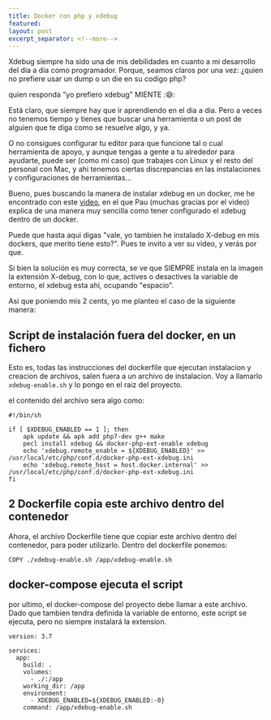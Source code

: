 ```yaml
---
title: Docker con php y xdebug
featured: 
layout: post
excerpt_separator: <!--more-->
---
```


Xdebug siempre ha sido una de mis debilidades en cuanto a mi desarrollo del dia a dia como programador.
Porque, seamos claros por una vez: ¿quien no prefiere usar un dump o un die en su codigo php? <!--more-->

quien responda "yo prefiero xdebug" MIENTE ::smile::

Está claro, que siempre hay que ir aprendiendo en el dia a dia. Pero a veces no tenemos tiempo y tienes que 
buscar una herramienta o un post de alguien que te diga como se resuelve algo, y ya. 

O no consigues configurar tu editor para que funcione tal o cual herramienta de apoyo, y aunque tengas a gente
a tu alrededor para ayudarte, puede ser (como mi caso) que trabajes con Linux y el resto del personal con Mac,
y ahi tenemos ciertas discrepancias en las instalaciones y configuraciones de herramientas...

Bueno, pues buscando la manera de instalar xdebug en un docker, me he encontrado con este [video](https://www.youtube.com/watch?v=IwMYpr0I2m4), 
en el que Pau (muchas gracias por el video) explica de una manera muy sencilla como tener configurado el xdebug dentro de un docker.

Puede que hasta aqui digas "vale, yo tambien he instalado X-debug en mis dockers, que merito tiene esto?". Pues te invito a 
ver su video, y verás por que.

Si bien la solución es muy correcta, se ve que SIEMPRE instala en la imagen la extensión X-debug, con lo que, actives o desactives
la variable de entorno, el xdebug esta ahi, ocupando "espacio".

Asi que poniendo mis 2 cents, yo me planteo el caso de la siguiente manera:

## Script de instalación fuera del docker, en un fichero
Esto es, todas las instrucciones del dockerfile que ejecutan instalacion y creacion de archivos, salen fuera a un archivo
de instalacion. Voy a llamarlo `xdebug-enable.sh` y lo pongo en el raiz del proyecto.

el contenido del archivo sera algo como:

```
#!/bin/sh

if [ $XDEBUG_ENABLED == 1 ]; then
    apk update && apk add php7-dev g++ make
    pecl install xdebug && docker-php-ext-enable xdebug
    echo 'xdebug.remote_enable = ${XDEBUG_ENABLED}' >> /usr/local/etc/php/conf.d/docker-php-ext-xdebug.ini
    echo 'xdebug.remote_host = host.docker.internal' >> /usr/local/etc/php/conf.d/docker-php-ext-xdebug.ini
fi
```

## 2 Dockerfile copia este archivo dentro del contenedor
Ahora, el archivo Dockerfile tiene que copiar este archivo dentro del contenedor, para poder utilizarlo.
Dentro del dockerfile ponemos:

```
COPY ./xdebug-enable.sh /app/xdebug-enable.sh
```

## docker-compose ejecuta el script
por ultimo, el docker-compose del proyecto debe llamar a este archivo. Dado que tambien tendra definida la variable de 
entorno, este script se ejecuta, pero no siempre instalará la extension.

```
version: 3.7

services:
  app:
    build: .
    volumes:
      - ./:/app
    working_dir: /app
    environment:
      - XDEBUG_ENABLED=${XDEBUG_ENABLED:-0}
    command: /app/xdebug-enable.sh
```
